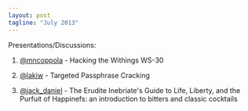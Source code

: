 ```yaml
---
layout: post
tagline: "July 2013"
---
```


Presentations/Discussions:

1) [@mncoppola](https://twitter.com/mncoppola) - Hacking the Withings WS-30

2) [@lakiw](https://twitter.com/lakiw) - Targeted Passphrase Cracking

3) [@jack_daniel](https://twitter.com/jack_daniel) - The Erudite Inebriate's Guide to Life, Liberty, and the Purfuit of Happinefs: an introduction to bitters and classic cocktails

